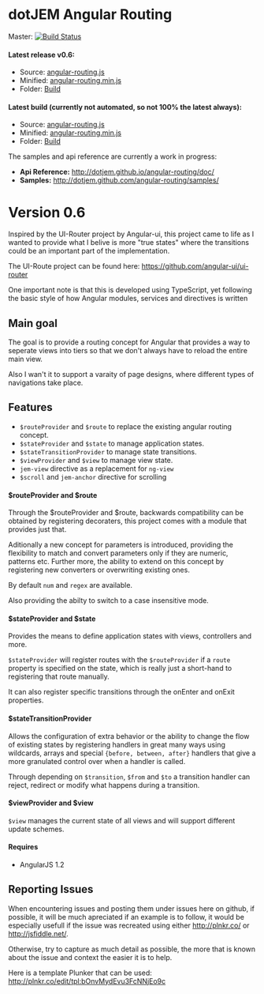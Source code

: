 # dotJEM Angular Routing

Master: [![Build Status](https://travis-ci.org/dotJEM/angular-routing.png?branch=master)](https://travis-ci.org/dotJEM/angular-routing)

#### Latest release v0.6:
 - Source: [angular-routing.js](https://raw.github.com/dotJEM/angular-routing/v0.6/build/angular-routing.js)
 - Minified: [angular-routing.min.js](https://raw.github.com/dotJEM/angular-routing/v0.6/build/angular-routing.min.js)
 - Folder: [Build](https://github.com/dotJEM/angular-routing/tree/v0.6/build)

#### Latest build (currently not automated, so not 100% the latest always):
 - Source: [angular-routing.js](https://raw.github.com/dotJEM/angular-routing/master/build/angular-routing.js)
 - Minified: [angular-routing.min.js](https://raw.github.com/dotJEM/angular-routing/master/build/angular-routing.min.js)
 - Folder: [Build](https://github.com/dotJEM/angular-routing/tree/master/build)

The samples and api reference are currently a work in progress:
 - **Api Reference:** http://dotjem.github.io/angular-routing/doc/
 - **Samples:** http://dotjem.github.com/angular-routing/samples/

# Version 0.6

Inspired by the UI-Router project by Angular-ui, this project came to life as I wanted
to provide what I belive is more "true states" where the transitions could be
an important part of the implementation.

The UI-Route project can be found here: https://github.com/angular-ui/ui-router

One important note is that this is developed using TypeScript, yet following the
basic style of how Angular modules, services and directives is written

## Main goal

The goal is to provide a routing concept for Angular that provides a way to
seperate views into tiers so that we don't always have to reload the entire main view.

Also I wan't it to support a varaity of page designs, where different types of navigations
take place.

## Features

* `$routeProvider` and `$route` to replace the existing angular routing concept.
* `$stateProvider` and `$state` to manage application states.
* `$stateTransitionProvider` to manage state transitions.
* `$viewProvider` and `$view` to manage view state.
* `jem-view` directive as a replacement for `ng-view`
* `$scroll` and `jem-anchor` directive for scrolling

#### $routeProvider and $route

Through the $routeProvider and $route, backwards compatibility can be obtained
by registering decoraters, this project comes with a module that provides just that.

Aditionally a new concept for parameters is introduced, providing the flexibility to
match and convert parameters only if they are numeric, patterns etc. Further more, the ability
to extend on this concept by registering new converters or overwriting existing ones.

By default `num` and `regex` are available.

Also providing the abilty to switch to a case insensitive mode.

#### $stateProvider and $state

Provides the means to define application states with views, controllers and more.

`$stateProvider` will register routes with the `$routeProvider` if a `route` property
is specified on the state, which is really just a short-hand to registering that route
manually.

It can also register specific transitions through the onEnter and onExit properties.

#### $stateTransitionProvider

Allows the configuration of extra behavior or the ability to change the flow of existing states
by registering handlers in great many ways using wildcards, arrays and special `{before, between, after}` handlers
that give a more granulated control over when a handler is called.

Through depending on `$transition`, `$from` and `$to` a transition handler can reject, redirect
or modify what happens during a transition.

#### $viewProvider and $view

`$view` manages the current state of all views and will support different update schemes.

#### Requires

* AngularJS 1.2

## Reporting Issues

When encountering issues and posting them under issues here on github, if possible, it will be much apreciated
if an example is to follow, it would be especially usefull if the issue was recreated using either
http://plnkr.co/ or http://jsfiddle.net/.

Otherwise, try to capture as much detail as possible, the more that is known about the issue and context
the easier it is to help.

Here is a template Plunker that can be used: http://plnkr.co/edit/tpl:bOnvMydEvu3FcNNjEo9c
